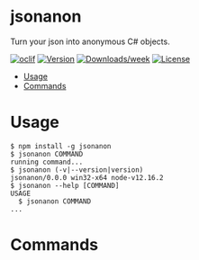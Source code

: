 jsonanon
========

Turn your json into anonymous C# objects.

[![oclif](https://img.shields.io/badge/cli-oclif-brightgreen.svg)](https://oclif.io)
[![Version](https://img.shields.io/npm/v/jsonanon.svg)](https://npmjs.org/package/jsonanon)
[![Downloads/week](https://img.shields.io/npm/dw/jsonanon.svg)](https://npmjs.org/package/jsonanon)
[![License](https://img.shields.io/npm/l/jsonanon.svg)](https://github.com/dperez3/jsonanon/blob/master/package.json)

<!-- toc -->
* [Usage](#usage)
* [Commands](#commands)
<!-- tocstop -->
# Usage
<!-- usage -->
```sh-session
$ npm install -g jsonanon
$ jsonanon COMMAND
running command...
$ jsonanon (-v|--version|version)
jsonanon/0.0.0 win32-x64 node-v12.16.2
$ jsonanon --help [COMMAND]
USAGE
  $ jsonanon COMMAND
...
```
<!-- usagestop -->
# Commands
<!-- commands -->

<!-- commandsstop -->

